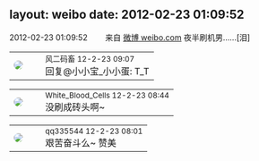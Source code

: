 layout: weibo
date: 2012-02-23 01:09:52
---
<meta name="referrer" content="no-referrer" />

2012-02-23 01:09:52  &nbsp;&nbsp;&nbsp;&nbsp;&nbsp;&nbsp; 来自 <a href="http://weibo.com/" rel="nofollow">微博 weibo.com</a>
夜半刷机男……[泪] ​​​

<table style="width: 100%;">
  <tr>
    <td style="width: 40px;"><img style="border-radius:50%" src="https://tva3.sinaimg.cn/crop.0.0.639.639.50/6d2a6003jw8f3idy69w2gj20hs0hrt9g.jpg?KID=imgbed,tva&Expires=1624467294&ssig=prQX4a99b5"></td>
    <td colspan="2"><small>风二码畜 12-2-23 09:07</small><br/>回复@小小宝_小小蛋: T_T</td>
  </tr>
</table>

<table style="width: 100%;">
  <tr>
    <td style="width: 40px;"><img style="border-radius:50%" src="https://tva2.sinaimg.cn/crop.0.0.720.720.50/68eeef24jw8emcxyyu1l5j20k00k0jtt.jpg?KID=imgbed,tva&Expires=1624467294&ssig=NRBwurPt4k"></td>
    <td colspan="2"><small>White_Blood_Cells 12-2-23 08:44</small><br/>没刷成砖头啊~</td>
  </tr>
</table>

<table style="width: 100%;">
  <tr>
    <td style="width: 40px;"><img style="border-radius:50%" src="https://tva4.sinaimg.cn/crop.0.0.180.180.50/7d25944djw1e8qgp5bmzyj2050050aa8.jpg?KID=imgbed,tva&Expires=1624467294&ssig=7o9WkHxKsr"></td>
    <td colspan="2"><small>qq335544 12-2-23 08:01</small><br/>艰苦奋斗么~ 赞美</td>
  </tr>
</table>
